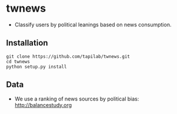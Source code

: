 # twnews

- Classify users by political leanings based on news consumption.

## Installation

```
git clone https://github.com/tapilab/twnews.git
cd twnews
python setup.py install
```

## Data

- We use a ranking of news sources by political bias: <http://balancestudy.org>

